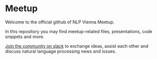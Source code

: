 # Meetup

Welcome to the official github of NLP Vienna Meetup.

In this repository you may find meetup-related files, presentations, code snippets and more.

[Join the community on slack](https://join.slack.com/t/nlp-at/shared_invite/enQtNjMxNTgzOTkyNzc0LWRhODU0YjA2M2FjYjdkMGFiMzZiMDU5OGFiZDg1NmU1NmY4Y2MxZjkzMDg3NGRjYmRjNTY2NmE5ZTM3NzYwM2I) to exchange ideas, assist each other and discuss natural language processing news and issues.
